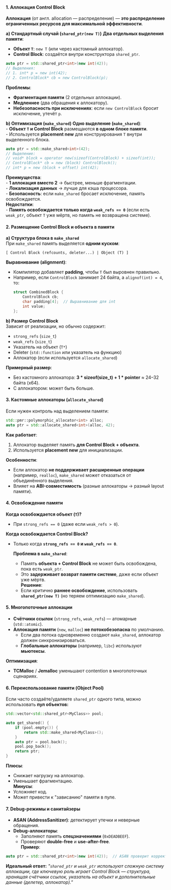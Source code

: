 #### **1. Аллокация Control Block**  
**Аллокация** (от англ. allocation — распределение) — **это распределение ограниченных ресурсов для максимальной эффективности**.

**a) Стандартный случай (`shared_ptr(new T)`)**
**Два отдельных выделения памяти**:  
   - **Объект `T`**: `new T` (или через кастомный аллокатор).  
   - **Control Block**: создаётся внутри конструктора `shared_ptr`.  
   ```cpp
   auto ptr = std::shared_ptr<int>(new int(42));  
   // Выделения:
   // 1. int* p = new int(42);  
   // 2. ControlBlock* cb = new ControlBlock(p);  
   ```
   **Проблемы**:  
   - **Фрагментация памяти** (2 отдельных аллокации).  
   - **Медленнее** (два обращения к аллокатору).  
   - **Небезопасность при исключениях**: если `new ControlBlock` бросит исключение, утечёт `p`.  

**b) Оптимизация (`make_shared`)**
**Одно выделение (`make_shared`)**:  
	- **Объект `T` и Control Block** размещаются **в одном блоке памяти**.  
	- Используется **placement new** для конструирования `T` внутри выделенного блока.  
   ```cpp
   auto ptr = std::make_shared<int>(42);  
   // Выделение:
   // void* block = operator new(sizeof(ControlBlock) + sizeof(int));  
   // ControlBlock* cb = new (block) ControlBlock();  
   // int* p = new (block + offset) int(42);  
   ```
   **Преимущества**:  
	- **1 аллокация вместо 2** → быстрее, меньше фрагментации.  
	- **Локализация данных** → лучше для кэша процессора.  
	- **Безопасность**: если `make_shared` бросает исключение, память освобождается.  
   **Недостатки**:  
	- **Память освобождается только когда `weak_refs == 0`** (если есть `weak_ptr`, объект `T` уже мёртв, но память не возвращена системе).  

#### **2. Размещение Control Block и объекта в памяти**  

**a) Структура блока в `make_shared`**  
При `make_shared` память выделяется **одним куском**:
```
[ Control Block (refcounts, deleter...) | Object (T) ]  
```

**Выравнивание (alignment)**:  
- Компилятор добавляет **padding**, чтобы `T` был выровнен правильно.  
- Например, если `ControlBlock` занимает 24 байта, а `alignof(int) = 4`, то:  
  ```cpp
  struct CombinedBlock {
      ControlBlock cb;
      char padding[4];  // Выравнивание для int
      int value;
  };
  ```

**b) Размер Control Block**  
Зависит от реализации, но обычно содержит:  
- `strong_refs` (`size_t`)  
- `weak_refs` (`size_t`)  
- Указатель на объект (`T*`)  
- Deleter (`std::function` или указатель на функцию)  
- Аллокатор (если используется `allocate_shared`)  

**Примерный размер**:  
- Без кастомного аллокатора: **3 * sizeof(size_t) + 1 * pointer** ≈ 24–32 байта (x64).  
- С аллокатором: может быть больше.  

#### **3. Кастомные аллокаторы (`allocate_shared`)**  
Если нужен контроль над выделением памяти:  
```cpp
std::pmr::polymorphic_allocator<int> alloc;  
auto ptr = std::allocate_shared<int>(alloc, 42);  
```  

**Как работает**:  
1. Аллокатор выделяет память **для Control Block + объекта**.  
2. Используется **placement new** для инициализации.  

**Особенности**:  
- Если аллокатор **не поддерживает расширенные операции** (например, `realloc`), `make_shared` может отказаться от объединённого выделения.  
- Влияет на **ABI-совместимость** (разные аллокаторы → разный layout памяти).  

#### **4. Освобождение памяти**  

**Когда освобождается объект (`T`)?**  
- При `strong_refs == 0` (даже если `weak_refs > 0`).  

**Когда освобождается Control Block?**  
- Только когда **`strong_refs == 0` и `weak_refs == 0`**.  

	**Проблема в `make_shared`**:  
	- Память **объекта + Control Block** не может быть освобождена, пока есть `weak_ptr`.
	- Это **задерживает возврат памяти системе**, даже если объект уже мёртв.  
	**Решение**:  
	- Если критично **раннее освобождение**, использовать **`shared_ptr(new T)`** (но теряем оптимизацию `make_shared`).  

#### **5. Многопоточные аллокации**  
- **Счётчики ссылок** (`strong_refs`, `weak_refs`) — атомарные (`std::atomic`).  
- **Аллокация памяти** (`new`, `malloc`) **не потокобезопасна** по умолчанию.  
  - Если два потока одновременно создают `make_shared`, аллокатор должен синхронизироваться.  
  - **Глобальные аллокаторы** (например, `libc`) используют **мьютексы**.  

**Оптимизация**:  
- **TCMalloc** / **Jemalloc** уменьшают contention в многопоточных сценариях.  

#### **6. Переиспользование памяти (Object Pool)**  
Если часто создаёте/удаляете `shared_ptr` одного типа, можно использовать **пул объектов:**  
```cpp
std::vector<std::shared_ptr<MyClass>> pool;  

auto get_shared() {  
    if (pool.empty()) {  
        return std::make_shared<MyClass>();  
    }  
    auto ptr = pool.back();  
    pool.pop_back();  
    return ptr;  
}  
```  
**Плюсы**:  
- Снижает нагрузку на аллокатор.  
- Уменьшает фрагментацию.  
**Минусы**:  
- Усложняет код.  
- Может привести к "зависанию" памяти в пуле.  

#### **7. Debug-режимы и санитайзеры**  
- **ASAN (AddressSanitizer)**: детектирует утечки и неверные обращения.  
- **Debug-аллокаторы**:  
  - Заполняют память **спецзначениями** (`0xDEADBEEF`).  
  - Проверяют **double-free** и **use-after-free**.  
**Пример**:  
```cpp
auto ptr = std::shared_ptr<int>(new int(42));  // ASAN проверит корректность delete  
```

**Идеальный ответ:**
*"`shared_ptr` и `weak_ptr` используют сложную систему аллокации, где ключевую роль играет Control Block — структура, хранящая счётчики ссылок, указатель на объект и дополнительные данные (делетер, аллокатор)."*
